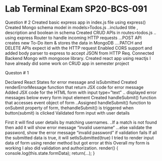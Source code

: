 # Lab Terminal Exam SP20-BCS-091
 
Question # 2 
Created basic express app in index.js file using express()
Created Mongo schema model in models>Todos.js
  ..included title , description and boolean in schema
Created CRUD APIs in routes>todos.js
  .. using express Router to handle incoming HTTP requests
  ...POST API creates new To-Do item & stores the data in MongoDB
  ....PATCH and DELETE APIs expect id with the HTTP request
Enabled CORS support and added body parser to express to accept JSON from HTTP Req.
Connected Backend Mongo with mongoose library.
Created react app using reactjs
I have already did some work on CRUD app in semester project


Queston # 1

Declared React States for error message and isSubmitted
Created renderErrorMessage function that return JSX code for error message
Added JSX code for the HTML form with input type=”text”
    .. displayed error messages below every form input element
Created handleSubmit() function that accesses event object of form
    ..Assigned handleSubmit() function to onSubmit property of form, thehandleSubmit() is triggered when button(submit) is clicked
Validated form input with user details

First it will find user details by matching usernames.
     ..If a match is not found then add it will show error message “invalid username“
     ...else validate the password, show the error message “invalid password” if validation fails
If all the submitted data is true, it will setIsSubmitted(true)
I tried to render input data of form using render method
but got error at this
Overall my form is working I also did validation and authorization.
render() { console.log(this.state.formData); return(...); }



  
